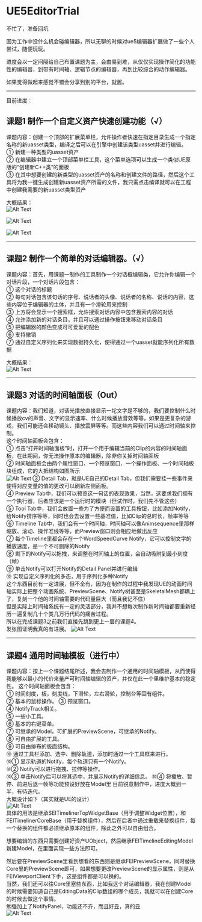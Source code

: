 # UE5EditorTrial

不忙了，准备回坑  

因为工作中没什么机会碰编辑器，所以无聊的时候对ue5编辑器扩展做了一些个人尝试，随便玩玩。  
  

进度会以一定间隔给自己布置课题为主，会由易到难，从仅仅实现操作简化的功能性的编辑器，到带有时间轴、逻辑节点的编辑器，再到比较综合的动作编辑器。    

如果觉得做起来感觉不错会分享到别的平台，就酱。   

---
目前进度：  
## 课题1 制作一个自定义资产快速创建功能（√）  
课题内容：创建一个顶部的扩展菜单栏，允许操作者快速在指定目录生成一个指定名称的新uasset类型，编译之后可以在引擎中创建该类型uasset并进行编辑。  
① 新建一种类型的uasset资产  
② 在编辑器中建立一个顶部菜单栏工具，这个菜单选项可以生成一个类似UE原版的“创建新C++类”的面板  
③ 在其中想要创建的新类型的uasset资产的名称和创建文件的路径，然后这个工具将为我一键生成创建新uasset资产所需的文件，我只需点击编译就可以在工程中创建我需要的新uasset类型资产  

大概结果：  
![Alt Text](./MAIJIAXIU/Chap1/p1.png)  
  
![Alt Text](./MAIJIAXIU/Chap1/p2.png)

![Alt Text](./MAIJIAXIU/Chap1/p3.png)

---
## 课题2 制作一个简单的对话编辑器。（√）  
课题内容：首先，用课题一制作的工具制作一个对话框编辑类，它允许你编辑一个对话片段，一个对话片段包含：  
① 这个对话的标题  
② 每句对话包含该句话的序号、说话者的头像、说话者的名称、说话的内容，这些内容位于编辑器的主体，并且有一个滑轮用来控制  
③ 上方将会显示一个搜索框，允许搜索对话内容中包含搜索内容的对话  
④ 允许添加新的对话条目，并且可以通过操作按钮来移动对话条目  
⑤ 把编辑器的颜色变成可可爱爱的配色  
⑥ 支持撤销  
⑦ 通过自定义序列化来实现数据持久化，使得通过一个uasset就能序列化所有数据  

大概结果：  
![Alt Text](./MAIJIAXIU/Chap2/p1.png)


---
## 课题3 对话的时间轴面板（Out）  
课题内容：我们知道，对话光播放直接显示一坨文字是不够的，我们要控制什么时候播放cv的声音、文字的显示速率、什么时候播放音效等等，如果是更复杂的游戏，我们可能还会移动镜头、播放震屏等等。而这些内容我们可以通过时间轴来控制。  
这个时间轴面板会包含：  
① 点击“打开时间轴面板”时，打开一个用于编辑当前的Clip的内容的时间轴面板，在此期间，你无法操作原本的编辑器，除非你关掉时间轴面板  
② 时间轴面板会由两个属性窗口、一个预览窗口、一个操作面板、一个时间轴板块组成，它的大抵结构如图所示  
![Alt Text](./MAIJIAXIU/Chap3/p1.png)
③ Detail Tab，就是UE自己的Detail Tab，但我们需要挂一些事件来使得对应变量的值的更改可以刷新左侧面板。  
④ Preview Tab中，我们可以预览这一句话的表现效果，当然，这要求我们拥有一个执行器，后者应该是一个运行时的模块（但试作时，我们先不管这些）  
⑤ Tool Tab中，我们会放置一些为了方便而设置的工具按钮，比如添加Notify，给Notify排序等等，同时也会去设置一些基准值，比如Clip的总时长，帧率等等  
⑥ Timeline Tab中，我们会有一个时间轴，时间轴可以像Animsequence里那样缩放、滚动、操作准线等等，而Preview窗口则会相应地做出反应  
⑦ 每个Timeline里都会存在一个WordSpeedCurve Notify，它可以控制文字的播放速度，是一个不可删除的Notify  
⑧ 剩下的Notify可以拖拽，来调整在时间轴上的位置，会自动吸附到最小刻度（帧）  
⑨ 单击Notify可以打开Notify的Detail Panel并进行编辑  
⑩ 实现自定义序列化的多态，用于序列化多种Notify  
这个东西目前有一定进展，但不全有，因为在制作的过程中我发现UE的动画时间轴实际上把整个动画系统、PreviewScene、Notify树甚至是SkeletalMesh都耦上了，复刻一个他的时间轴需要的代码量巨大（而且我记不住）  
但是实际上时间轴系统有一定的灵活部分，我并不想每次制作新时间轴都要重新经历一遍复制几十个类几万行代码的痛苦过程。  
所以在完成课题3之前我们直接先跳到更上一层的课题4。  
发张图证明我真的有进展。
![Alt Text](./MAIJIAXIU/Chap3/p2.png)  

---
## 课题4 通用时间轴模板（进行中） 
课题内容：按上一个课题结尾所述，我会去制作一个通用的时间轴模板，从而使得我能够以最小的代价来量产可时间轴编辑的资产，并仅在此一个里维护基本的稳定性。
这个时间轴面板会包含：  
① 时间刻度，板，刻度线，下滑轮，左右滑轮，控制台等固有组件。  
② 基本的鼠标操作。
③ 预览窗口。  
④ NotifyTrack相关。  
⑤ 一些小工具。  
⑥ 基本的右键菜单。  
⑦ 可继承的Model，可扩展的PreviewScene，可继承的Notify。  
⑧ 可自由扩展的工具。  
⑨ 可自由排布的版面结构。  
⑩ 通过工具栏添加、选中、删除轨道，添加时通过一个工具框来进行。  
⑩① 显示轨道的Notify，每个轨道只有一个Notify。  
⑩② Notify可以进行拖拽、拉伸等操作。  
⑩③ 单击Notify后可以将其选中，并展示Notify的详细信息。
⑩④ 将播放、暂停、前进后退一帧等功能预设好放在Model里
目前锐意制作中，进度大概到一半，有待迭代。  
大概设计如下（其实就是UE的设计）  
![Alt Text](./MAIJIAXIU/Chap4/p2.png)  
具体的用法是继承SEITimelinerTopWidgetBase（用于调整Widget位置），和FEITimelinerCoreBase（用于替换组件），然后在后者中通过重载来替换组件，每一个替换的组件都必须继承原本的组件，除此之外可以自由组合。

想要编辑的东西只需要创建好资产UObject，然后继承FEITimelineEditingModel新建Model，在里面实现一些方法即可。

然后要在PreviewScene里看到想看的东西则是继承FEIPreviewScene，同时替换Core里的PreviewScene即可，如果想要更改PreviewScene的显示属性，则是从FEIViewportClient下手，这是组件都是可以换的。  
当然，我们还可以往Core里塞些东西，比如我这个对话编辑器，我在创建Model的时候需要知道自己是EditingData的Clip数组的哪个成员，我就可以在创建Core的时候去做这个事情。  
勉强加上了NotifyPanel，功能还不齐，而且好丑，真的丑  
![Alt Text](./MAIJIAXIU/Chap4/p3.png)  
